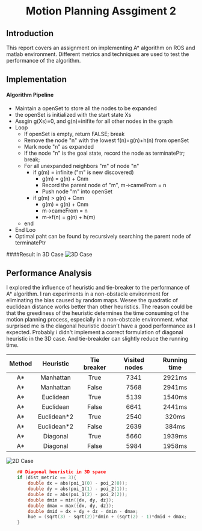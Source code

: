 # <center>Motion Planning Assgiment 2</center>
## Introduction
This report covers an assignment on implementing A* algorithm on ROS and matlab environment. Different metrics and techniques are used to test the performance of the algorithm.
## Implementation 

#### Algorithm Pipeline
+ Maintain a openSet to store all the nodes to be expanded
+ the openSet is initialized with the start state Xs
+ Assgin g(Xs)=0, and g(n)=inifite for all other nodes in the graph
+ Loop
  + If openSet is empty, return FALSE; break
  + Remove the node "n" with the lowest f(n)=g(n)+h(n) from openSet
  + Mark node "n" as expanded
  + If the node "n" is the goal state, record the node as terminatePtr; break;
  + For all unexpanded neighbors "m" of node "n"
    + if g(m) = infinite ("m" is new discovered)
      + g(m) = g(n) + Cnm
      + Record the parent node of "m", m->cameFrom = n
      + Push node "m" into openSet
    + if g(m) > g(n) + Cnm
      + g(m) = g(n) + Cnm
      + m->cameFrom = n
      + m->f(n) = g(n) + h(m)
  + end
+ End Loo
+ Optimal paht can be found by recursively searching the parent node of terminatePtr

####Result in 3D Case
![](/home/lixing/path-planning/Document/img/3d.jpg "3D Case")
  

## Performance Analysis
I explored the influence of heuristic and tie-breaker to the performance of A* algorithm. I ran experiments in a non-obstacle environment for eliminating the bias caused by random maps. Wesee the quadratic of euclidean distance works better than other heuristics. The reason could be that the greediness of the heuristic determines the time consuming of the motion planning process, especially in a non-obstcale environment. what surprised me is the diagonal heuristic doesn't have a good performance as I expected. Probably i didn't implement a correct formulation of diagonal heuristic in the 3D case. And tie-breakder can slightly reduce the running time.

|Method| Heuristic | Tie breaker | Visited nodes | Running time |
|:----:|:----:|:----:|:----:|:----:|
| A* | Manhattan | True  | 7341 | 2921ms |
| A* | Manhattan | False  |  7568 | 2941ms |
| A* | Euclidean | True | 5139 | 1540ms |
| A* | Euclidean | False | 6641 | 2441ms |
| A* | Euclidean*2 | True  | 2540 | 320ms |
| A* | Euclidean*2 | False | 2639 | 384ms |
| A* | Diagonal | True  | 5660 | 1939ms |
| A* | Diagonal | False | 5984 | 1958ms |

![](/home/lixing/path-planning/Document/img/2d.png "2D Case")
```cpp
    ## Diagonal heuristic in 3D space
    if (dist_metric == 3){
        double dx = abs(poi_1(0) - poi_2(0));
        double dy = abs(poi_1(1) - poi_2(1));
        double dz = abs(poi_1(2) - poi_2(2));
        double dmin = min({dx, dy, dz});
        double dmax = max({dx, dy, dz});
        double dmid = dx + dy + dz - dmin - dmax;
        hue = (sqrt(3) - sqrt(2))*dmin + (sqrt(2) - 1)*dmid + dmax;
    }
```
